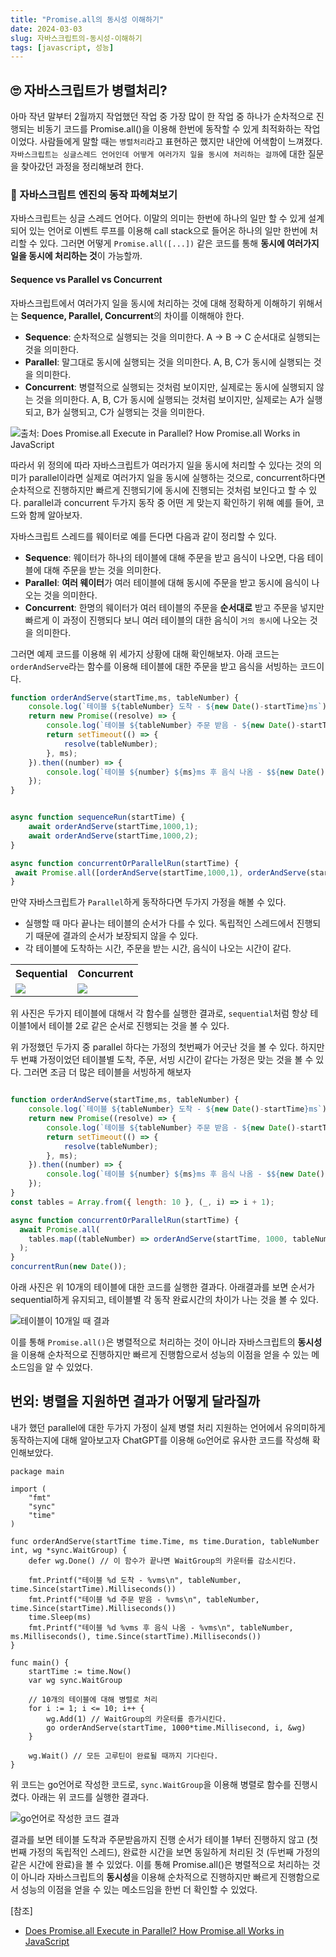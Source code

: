 ```yaml
---
title: "Promise.all의 동시성 이해하기"
date: 2024-03-03
slug: 자바스크립트의-동시성-이해하기
tags: [javascript, 성능]
---
```


## 🙄 자바스크립트가 병렬처리?
아마 작년 말부터 2월까지 작업했던 작업 중 가장 많이 한 작업 중 하나가 순차적으로 진행되는 비동기 코드를 Promise.all()을 이용해 한번에 동작할 수 있게 최적화하는 작업이었다. 
사람들에게 말할 때는 `병렬처리`라고 표현하곤 했지만 내안에 어색함이 느껴졌다. `자바스크립트는 싱글스레드 언어인데 어떻게 여러가지 일을 동시에 처리하는 걸까`에 대한 질문을 찾아갔던 과정을 정리해보려 한다.

### 🤔 자바스크립트 엔진의 동작 파헤쳐보기
자바스크립트는 싱글 스레드 언어다. 이말의 의미는 한번에 하나의 일만 할 수 있게 설계되어 있는 언어로 이벤트 루프를 이용해 call stack으로 들어온 하나의 일만 한번에 처리할 수 있다. 그러면 어떻게 `Promise.all([...])` 같은 코드를 통해 **동시에 여러가지 일을 동시에 처리하는 것**이 가능할까.

#### Sequence vs Parallel vs Concurrent
자바스크립트에서 여러가지 일을 동시에 처리하는 것에 대해 정확하게 이해하기 위해서는 **Sequence, Parallel, Concurrent**의 차이를 이해해야 한다.

- **Sequence**: 순차적으로 실행되는 것을 의미한다. A -> B -> C 순서대로 실행되는 것을 의미한다.
- **Parallel**: 말그대로 동시에 실행되는 것을 의미한다. A, B, C가 동시에 실행되는 것을 의미한다.
- **Concurrent**: 병렬적으로 실행되는 것처럼 보이지만, 실제로는 동시에 실행되지 않는 것을 의미한다. A, B, C가 동시에 실행되는 것처럼 보이지만, 실제로는 A가 실행되고, B가 실행되고, C가 실행되는 것을 의미한다.

![출처: [Does Promise.all Execute in Parallel? How Promise.all Works in JavaScript](https://javascript.plainenglish.io/does-promise-all-execute-in-parallel-how-promise-all-works-in-javascript-fffc2e8d455d)](sequential-concurrent-parallel.png)

따라서 위 정의에 따라 자바스크립트가 여러가지 일을 동시에 처리할 수 있다는 것의 의미가 parallel이라면 실제로 여러가지 일을 동시에 실행하는 것으로, concurrent하다면 순차적으로 진행하지만 빠르게 진행되기에 동시에 진행되는 것처럼 보인다고 할 수 있다. parallel과 concurrent 두가지 동작 중 어떤 게 맞는지 확인하기 위해 예를 들어, 코드와 함께 알아보자.

자바스크립트 스레드를 웨이터로 예를 든다면 다음과 같이 정리할 수 있다.
- **Sequence**: 웨이터가 하나의 테이블에 대해 주문을 받고 음식이 나오면, 다음 테이블에 대해 주문을 받는 것을 의미한다.
- **Parallel**: **여러 웨이터**가 여러 테이블에 대해 동시에 주문을 받고 동시에 음식이 나오는 것을 의미한다.
- **Concurrent**: 한명의 웨이터가 여러 테이블의 주문을 **순서대로** 받고 주문을 넣지만 빠르게 이 과정이 진행되다 보니 여러 테이블의 대한 음식이 `거의 동시`에 나오는 것을 의미한다.

그러면 예제 코드를 이용해 위 세가지 상황에 대해 확인해보자. 아래 코드는 `orderAndServe`라는 함수를 이용해 테이블에 대한 주문을 받고 음식을 서빙하는 코드이다.

```javascript
function orderAndServe(startTime,ms, tableNumber) {
    console.log(`테이블 ${tableNumber} 도착 - ${new Date()-startTime}ms`);
    return new Promise((resolve) => {
        console.log(`테이블 ${tableNumber} 주문 받음 - ${new Date()-startTime}ms`);
        return setTimeout(() => {
            resolve(tableNumber);
        }, ms);
    }).then((number) => {
        console.log(`테이블 ${number} ${ms}ms 후 음식 나옴 - $${new Date()-startTime}ms`);
    });
}


async function sequenceRun(startTime) {
    await orderAndServe(startTime,1000,1);
    await orderAndServe(startTime,1000,2);
}

async function concurrentOrParallelRun(startTime) {
 await Promise.all([orderAndServe(startTime,1000,1), orderAndServe(startTime,1000,2)]);
}
```
만약 자바스크립트가 `Parallel`하게 동작하다면 두가지 가정을 해볼 수 있다.
- 실행할 때 마다 끝나는 테이블의 순서가 다를 수 있다. 독립적인 스레드에서 진행되기 때문에 결과의 순서가 보장되지 않을 수 있다.
- 각 테이블에 도착하는 시간, 주문을 받는 시간, 음식이 나오는 시간이 같다.


<table width="800" >
    <tr>
        <th>Sequential</th>
        <th>Concurrent</th>
     </tr>
  <tr>
    <td><img src="sequential.png"></td>
    <td><img src="concurrent.png"></td>
   </tr>
  </tr>
</table>

위 사진은 두가지 테이블에 대해서 각 함수를 실행한 결과로, `sequential`처럼 항상 테이블1에서 테이블 2로 같은 순서로 진행되는 것을 볼 수 있다.

위 가정했던 두가지 중 parallel 하다는 가정의 첫번째가 어긋난 것을 볼 수 있다. 하지만 두 번쨰 가정이었던 테이블별 도착, 주문, 서빙 시간이 같다는 가정은 맞는 것을 볼 수 있다.
그러면 조금 더 많은 테이블을 서빙하게 해보자

```javascript

function orderAndServe(startTime,ms, tableNumber) {
    console.log(`테이블 ${tableNumber} 도착 - ${new Date()-startTime}ms`);
    return new Promise((resolve) => {
        console.log(`테이블 ${tableNumber} 주문 받음 - ${new Date()-startTime}ms`);
        return setTimeout(() => {
            resolve(tableNumber);
        }, ms);
    }).then((number) => {
        console.log(`테이블 ${number} ${ms}ms 후 음식 나옴 - $${new Date()-startTime}ms`);
    });
}
const tables = Array.from({ length: 10 }, (_, i) => i + 1);

async function concurrentOrParallelRun(startTime) {
  await Promise.all(
    tables.map((tableNumber) => orderAndServe(startTime, 1000, tableNumber)),
  );
}
concurrentRun(new Date());
```

아래 사진은 위 10개의 테이블에 대한 코드를 실행한 결과다. 아래결과를 보면 순서가 sequential하게 유지되고, 테이블별 각 동작 완료시간의 차이가 나는 것을 볼 수 있다.

![테이블이 10개일 때 결과](moretable.png)

이를 통해 `Promise.all()`은 병렬적으로 처리하는 것이 아니라 자바스크립트의 **동시성**을 이용해 순차적으로 진행하지만 빠르게 진행함으로서 성능의 이점을 얻을 수 있는 메소드임을 알 수 있었다.


## 번외: 병렬을 지원하면 결과가 어떻게 달라질까
내가 했던 parallel에 대한 두가지 가정이 실제 병렬 처리 지원하는 언어에서 유의미하게 동작하는지에 대해 알아보고자 ChatGPT를 이용해 `Go`언어로 유사한 코드를 작성해 확인해보았다.

```
package main

import (
	"fmt"
	"sync"
	"time"
)

func orderAndServe(startTime time.Time, ms time.Duration, tableNumber int, wg *sync.WaitGroup) {
	defer wg.Done() // 이 함수가 끝나면 WaitGroup의 카운터를 감소시킨다.

	fmt.Printf("테이블 %d 도착 - %vms\n", tableNumber, time.Since(startTime).Milliseconds())
	fmt.Printf("테이블 %d 주문 받음 - %vms\n", tableNumber, time.Since(startTime).Milliseconds())
	time.Sleep(ms)
	fmt.Printf("테이블 %d %vms 후 음식 나옴 - %vms\n", tableNumber, ms.Milliseconds(), time.Since(startTime).Milliseconds())
}

func main() {
	startTime := time.Now()
	var wg sync.WaitGroup

	// 10개의 테이블에 대해 병렬로 처리
	for i := 1; i <= 10; i++ {
		wg.Add(1) // WaitGroup의 카운터를 증가시킨다.
		go orderAndServe(startTime, 1000*time.Millisecond, i, &wg)
	}

	wg.Wait() // 모든 고루틴이 완료될 때까지 기다린다.
}
```
위 코드는 go언어로 작성한 코드로, `sync.WaitGroup`을 이용해 병렬로 함수를 진행시켰다. 아래는 위 코드를 실행한 결과다.

![go언어로 작성한 코드 결과](goresult.png)

결과를 보면 테이블 도착과 주문받음까지 진행 순서가 테이블 1부터 진행하지 않고 (첫번째 가정의 독립적인 스레드), 완료한 시간을 보면 동일하게 처리된 것 (두번째 가정의 같은 시간에 완료)을 볼 수 있었다.
이를 통해 Promise.all()은 병렬적으로 처리하는 것이 아니라 자바스크립트의 **동시성**을 이용해 순차적으로 진행하지만 빠르게 진행함으로서 성능의 이점을 얻을 수 있는 메소드임을 한번 더 확인할 수 있었다.

[참조]
- [Does Promise.all Execute in Parallel? How Promise.all Works in JavaScript](https://javascript.plainenglish.io/does-promise-all-execute-in-parallel-how-promise-all-works-in-javascript-fffc2e8d455d)

